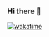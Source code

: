 ### Hi there 👋

[![wakatime](https://wakatime.com/badge/user/e608e6b8-27df-416c-95f9-6776f4cfa6d6.svg)](https://wakatime.com/@e608e6b8-27df-416c-95f9-6776f4cfa6d6)
